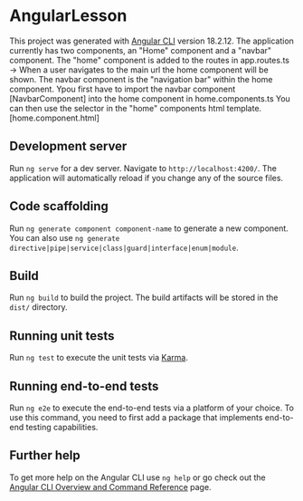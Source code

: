 # AngularLesson

This project was generated with [Angular CLI](https://github.com/angular/angular-cli) version 18.2.12.
The application currently has two components, an "Home" component and a "navbar" component.
The "home" component is added to the routes in app.routes.ts -> When a user navigates to the main url the home component will be shown.
The navbar component is the "navigation bar" within the home component. Ypou first have to import the navbar component [NavbarComponent] into the home component in home.components.ts
You can then use the selector in the "home" components html template.[home.component.html]

## Development server

Run `ng serve` for a dev server. Navigate to `http://localhost:4200/`. The application will automatically reload if you change any of the source files.

## Code scaffolding

Run `ng generate component component-name` to generate a new component. You can also use `ng generate directive|pipe|service|class|guard|interface|enum|module`.

## Build

Run `ng build` to build the project. The build artifacts will be stored in the `dist/` directory.

## Running unit tests

Run `ng test` to execute the unit tests via [Karma](https://karma-runner.github.io).

## Running end-to-end tests

Run `ng e2e` to execute the end-to-end tests via a platform of your choice. To use this command, you need to first add a package that implements end-to-end testing capabilities.

## Further help

To get more help on the Angular CLI use `ng help` or go check out the [Angular CLI Overview and Command Reference](https://angular.dev/tools/cli) page.
